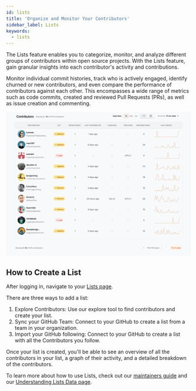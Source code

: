 ```yaml
---
id: lists
title: 'Organize and Monitor Your Contributors'
sidebar_label: Lists
keywords:
  - lists
---
```


The Lists feature enables you to categorize, monitor, and analyze different groups of contributors within open source projects. With the Lists feature, gain granular insights into each contributor's activity and contributions.

Monitor individual commit histories, track who is actively engaged, identify churned or new contributors, and even compare the performance of contributors against each other. This encompasses a wide range of metrics such as code commits, created and reviewed Pull Requests (PRs), as well as issue creation and commenting.

![lists-page](../../static/img/lists-page.svg)

## How to Create a List

After logging in, navigate to your [Lists page](https://app.opensauced.pizza/hub/lists/).

There are three ways to add a list:

1. Explore Contributors: Use our explore tool to find contributors and create your list.
2. Sync your GitHub Team: Connect to your GitHub to create a list from a team in your organization.
3. Import your GitHub following:
   Connect to your GitHub to create a list with all the Contributors you follow.

Once your list is created, you'll be able to see an overview of all the contributors in your list, a graph of their activity, and a detailed breakdown of the contributors.

To learn more about how to use Lists, check out our [maintainers guide](../maintainers/maintainers-guide.md) and our [Understanding Lists Data page](../maintainers/understanding-lists-data.md).
